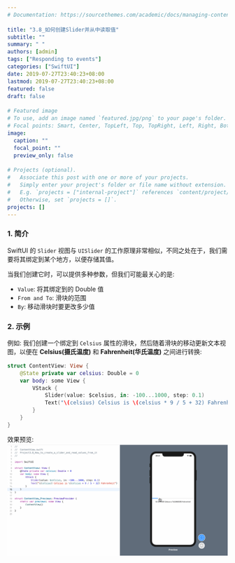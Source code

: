 ```yaml
---
# Documentation: https://sourcethemes.com/academic/docs/managing-content/

title: "3.8_如何创建Slider并从中读取值"
subtitle: ""
summary: " "
authors: [admin]
tags: ["Responding to events"]
categories: ["SwiftUI"]
date: 2019-07-27T23:40:23+08:00
lastmod: 2019-07-27T23:40:23+08:00
featured: false
draft: false

# Featured image
# To use, add an image named `featured.jpg/png` to your page's folder.
# Focal points: Smart, Center, TopLeft, Top, TopRight, Left, Right, BottomLeft, Bottom, BottomRight.
image:
  caption: ""
  focal_point: ""
  preview_only: false

# Projects (optional).
#   Associate this post with one or more of your projects.
#   Simply enter your project's folder or file name without extension.
#   E.g. `projects = ["internal-project"]` references `content/project/deep-learning/index.md`.
#   Otherwise, set `projects = []`.
projects: []
---
```

<!-- more -->
### 1. 简介
SwiftUI 的 `Slider` 视图与 `UISlider` 的工作原理非常相似，不同之处在于，我们需要将其绑定到某个地方，以便存储其值。

当我们创建它时，可以提供多种参数，但我们可能最关心的是:

* `Value`:  将其绑定到的 Double 值
* `From and To`: 滑块的范围
* `By`: 移动滑块时要更改多少值

### 2. 示例
例如: 我们创建一个绑定到  `Celsius` 属性的滑块，然后随着滑块的移动更新文本视图，以便在 **Celsius(摄氏温度)** 和 **Fahrenheit(华氏温度)** 之间进行转换:
```swift
struct ContentView: View {
    @State private var celsius: Double = 0
    var body: some View {
        VStack {
            Slider(value: $celsius, in: -100...1000, step: 0.1)
            Text("\(celsius) Celsius is \(celsius * 9 / 5 + 32) Fahrenheit")
        }
    }
}
```
效果预览:
![3.8_slider_celsius_to_fahrenheit](img/3.8_slider_celsius_to_fahrenheit.gif "celsius to fahrenheit")